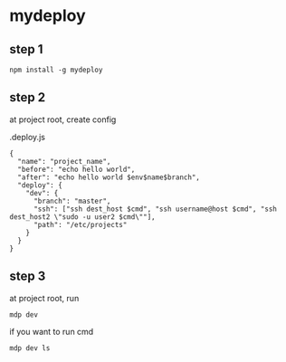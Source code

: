 mydeploy
======

## step 1

```
npm install -g mydeploy
```

## step 2

at project root, create config

.deploy.js
```
{
  "name": "project_name",
  "before": "echo hello world",
  "after": "echo hello world $env$name$branch",
  "deploy": {
    "dev": {
      "branch": "master",
      "ssh": ["ssh dest_host $cmd", "ssh username@host $cmd", "ssh dest_host2 \"sudo -u user2 $cmd\""],
      "path": "/etc/projects"
    }
  }
}
```

## step 3

at project root, run

```
mdp dev
```

if you want to run cmd
```
mdp dev ls
```
